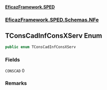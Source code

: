 #### [EficazFramework.SPED](EficazFrameworkSPED.md 'EficazFramework SPED')
### [EficazFramework.SPED.Schemas.NFe](EficazFramework.SPED.Schemas.NFe.md 'EficazFramework.SPED.Schemas.NFe')

## TConsCadInfConsXServ Enum

```csharp
public enum TConsCadInfConsXServ
```
### Fields

<a name='EficazFramework.SPED.Schemas.NFe.TConsCadInfConsXServ.CONSCAD'></a>

`CONSCAD` 0

### Remarks